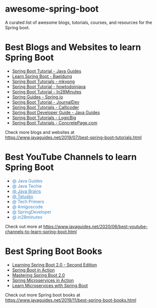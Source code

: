 # awesome-spring-boot
A curated list of awesome blogs, tutorials, courses, and resources for the Spring boot.

# Best Blogs and Websites to learn Spring Boot
* <a href="https://www.javaguides.net/p/spring-boot-tutorial.html" target="_blank">Spring Boot Tutorial - Java Guides</a>
* <a href="https://www.baeldung.com/spring-boot">Learn Spring Boot - Baeldung</a>
* <a href="https://www.mkyong.com/tutorials/spring-boot-tutorials/">Spring Boot Tutorials - mkyong</a>
* <a href="https://howtodoinjava.com/spring-boot-tutorials" target="_blank">Spring Boot Tutorial - howtodoinjava</a>
* <a href="https://www.springboottutorial.com/">Spring Boot Tutorial - In28Minutes</a>
* <a href="https://spring.io/guides" target="_blank">Spring Guides - Spring.io</a>
* <a href="https://www.journaldev.com/7969/spring-boot-tutorial" target="_blank">Spring Boot Tutorial - JournalDev</a>
* <a href="https://www.callicoder.com/categories/spring-boot/" target="_blank">Spring Boot Tutorials - Callicoder</a>
* <a href="https://www.javaguides.net/p/spring-boot-developer-guide.html" target="_blank">Spring Boot Developer Guide - Java Guides</a>
* <a href="https://www.logicbig.com/tutorials/spring-framework/spring-boot.html" target="_blank">Spring Boot Tutorials - LogicBig</a>
* <a href="https://www.concretepage.com/spring-boot/" target="_blank">Spring Boot Tutorials - ConcretePage.com</a>

Check more blogs and websites at https://www.javaguides.net/2019/07/best-spring-boot-tutorials.html

# Best YouTube Channels to learn Spring Boot
* <a href="https://www.youtube.com/c/JavaGuides/playlists" style="background: transparent; color: #3d85c6; text-decoration-line: none;" target="_blank">@ Java Guides</a>
* <a href="https://www.youtube.com/channel/UCORuRdpN2QTCKnsuEaeK-kQ" style="background: transparent; color: #3d85c6; text-decoration-line: none;" target="_blank">@ Java Techie</a>
* <a href="https://www.youtube.com/channel/UCYt1sfh5464XaDBH0oH_o7Q" style="background: transparent; color: #3d85c6;" target="_blank">@ Java Brains</a>
* <a href="https://www.youtube.com/channel/UC59K-uG2A5ogwIrHw4bmlEg" style="background: transparent; color: #3d85c6;" target="_blank">@ Telusko</a>
* <a href="https://www.youtube.com/channel/UCB12jjYsYv-eipCvBDcMbXw" style="background: transparent; color: #3d85c6; text-decoration-line: none;" target="_blank">@ Tech Primers</a>
* <a href="https://www.youtube.com/channel/UC2KfmYEM4KCuA1ZurravgYw" style="background: transparent; color: #3d85c6; text-decoration-line: none;" target="_blank">@ Amigoscode</a>
* <a href="https://www.youtube.com/channel/UC7yfnfvEUlXUIfm8rGLwZdA" style="background: transparent; color: #3d85c6; text-decoration-line: none;" target="_blank">@ SpringDeveloper</a>
* <a href="https://www.youtube.com/channel/UCLz7LG4YVi7_iyk4yOARcxA" style="background: transparent; color: #3d85c6; text-decoration-line: none;" target="_blank">@ in28minutes</a>

Check out more at https://www.javaguides.net/2020/06/best-youtube-channels-to-learn-spring-boot.html

# Best Spring Boot Books
* <a href="https://www.amazon.com/Learning-Spring-Boot-2-0-microservices/dp/1786463784" target="_blank">Learning Spring Boot 2.0 - Second Edition</a>
* <a href="https://www.amazon.com/Spring-Boot-Action-Craig-Walls/dp/1617292540" target="_blank">Spring Boot in Action</a>
* <a href="https://www.amazon.com/Mastering-Spring-Boot-2-0-cloud-native/dp/1787127567" target="_blank">Mastering Spring Boot 2.0</a>
* <a href="https://www.amazon.in/Spring-Microservices-Action-John-Carnell/dp/1617293989" target="_blank">Spring Microservices in Action</a>
* <a href="https://www.amazon.in/Learn-Microservices-Spring-Boot-Practical/dp/1484231643" target="_blank">Learn Microservices with Spring Boot</a>

Check out more Spring boot books at https://www.javaguides.net/2019/11/best-spring-boot-books.html
